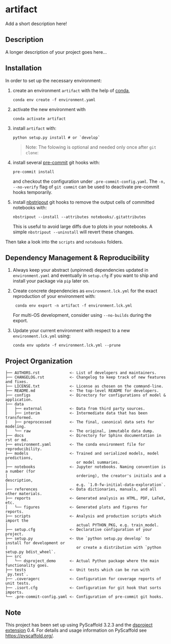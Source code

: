 # artifact

Add a short description here!


## Description

A longer description of your project goes here...

## Installation

In order to set up the necessary environment:


1. create an environment `artifact` with the help of [conda],

   ``` none
   conda env create -f environment.yaml
   ```


2. activate the new environment with

   ``` none
   conda activate artifact
   ```


3. install `artifact` with:

   ``` none
   python setup.py install # or `develop`
   ```

    > Note: The folowing is optional and needed only once after `git clone`:


4. install several [pre-commit] git hooks with:

   ``` none
   pre-commit install
   ```

   and checkout the configuration under `.pre-commit-config.yaml`. The `-n,
   --no-verify` flag of `git commit` can be used to deactivate pre-commit hooks
   temporarily.

5. install [nbstripout] git hooks to remove the output cells of committed
   notebooks with:

   ``` none
   nbstripout --install --attributes notebooks/.gitattributes
   ```

   This is useful to avoid large diffs due to plots in your notebooks.
   A simple `nbstripout --uninstall` will revert these changes.


Then take a look into the `scripts` and `notebooks` folders.

## Dependency Management & Reproducibility

1. Always keep your abstract (unpinned) dependencies updated in
   `environment.yaml` and eventually in `setup.cfg` if you want to ship and
   install your package via `pip` later on.

2. Create concrete dependencies as `environment.lck.yml` for the exact
   reproduction of your environment with:

   ``` none
    conda env export -n artifact -f environment.lck.yml
   ```

   For multi-OS development, consider using `--no-builds` during the export.


3. Update your current environment with respect to a new `environment.lck.yml`
   using:

   ``` none
   conda env update -f environment.lck.yml --prune
   ```

## Project Organization

``` none
├── AUTHORS.rst             <- List of developers and maintainers.
├── CHANGELOG.rst           <- Changelog to keep track of new features and fixes.
├── LICENSE.txt             <- License as chosen on the command-line.
├── README.md               <- The top-level README for developers.
├── configs                 <- Directory for configurations of model & application.
├── data
│   ├── external            <- Data from third party sources.
│   ├── interim             <- Intermediate data that has been transformed.
│   ├── preprocessed        <- The final, canonical data sets for modeling.
│   └── raw                 <- The original, immutable data dump.
├── docs                    <- Directory for Sphinx documentation in rst or md.
├── environment.yaml        <- The conda environment file for reproducibility.
├── models                  <- Trained and serialized models, model predictions,
│                              or model summaries.
├── notebooks               <- Jupyter notebooks. Naming convention is a number (for
│                              ordering), the creator's initials and a description,
│                              e.g. `1.0-fw-initial-data-exploration`.
├── references              <- Data dictionaries, manuals, and all other materials.
├── reports                 <- Generated analysis as HTML, PDF, LaTeX, etc.
│   └── figures             <- Generated plots and figures for reports.
├── scripts                 <- Analysis and production scripts which import the
│                              actual PYTHON_PKG, e.g. train_model.
├── setup.cfg               <- Declarative configuration of your project.
├── setup.py                <- Use `python setup.py develop` to install for development or
|                              or create a distribution with `python setup.py bdist_wheel`.
├── src
│   └── dsproject_demo      <- Actual Python package where the main functionality goes.
├── tests                   <- Unit tests which can be run with `py.test`.
├── .coveragerc             <- Configuration for coverage reports of unit tests.
├── .isort.cfg              <- Configuration for git hook that sorts imports.
└── .pre-commit-config.yaml <- Configuration of pre-commit git hooks.
```

## Note

This project has been set up using PyScaffold 3.2.3 and the [dsproject
extension] 0.4. For details and usage information on PyScaffold see
https://pyscaffold.org/.

[conda]: https://docs.conda.io/
[pre-commit]: https://pre-commit.com/
[Jupyter]: https://jupyter.org/
[nbstripout]: https://github.com/kynan/nbstripout
[Google style]: http://google.github.io/styleguide/pyguide.html#38-comments-and-docstrings
[dsproject extension]: https://github.com/pyscaffold/pyscaffoldext-dsproject